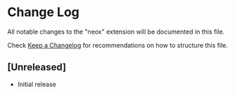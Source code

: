 # Change Log
All notable changes to the "neox" extension will be documented in this file.

Check [Keep a Changelog](http://keepachangelog.com/) for recommendations on how to structure this file.

## [Unreleased]
- Initial release